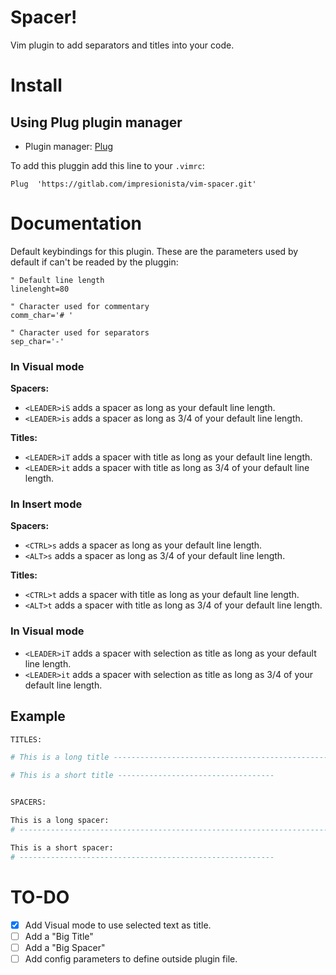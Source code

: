 # Spacer!

Vim plugin to add separators and titles into your code.

# Install

## Using Plug plugin manager

- Plugin manager: [Plug](https://github.com/junegunn/vim-plug)

To add this pluggin add this line to your `.vimrc`:

```vim
Plug  'https://gitlab.com/impresionista/vim-spacer.git'
```

# Documentation

Default keybindings for this plugin.
These are the parameters used by default if can't be readed by the pluggin:

```vim
" Default line length
linelenght=80

" Character used for commentary
comm_char='# '

" Character used for separators
sep_char='-'
```

### In Visual mode

**Spacers:**
- `<LEADER>iS` adds a spacer as long as your default line length.
- `<LEADER>is` adds a spacer as long as 3/4 of your default line length.

**Titles:**
- `<LEADER>iT` adds a spacer with title as long as your default line length.
- `<LEADER>it` adds a spacer with title as long as 3/4 of your default line length.


### In Insert mode

**Spacers:**
- `<CTRL>s` adds a spacer as long as your default line length.
- `<ALT>s`  adds a spacer as long as 3/4 of your default line length.

**Titles:**
- `<CTRL>t` adds a spacer with title as long as your default line length.
- `<ALT>t`  adds a spacer with title as long as 3/4 of your default line length.

### In Visual mode
- `<LEADER>iT` adds a spacer with selection as title as long as your default line length.
- `<LEADER>it` adds a spacer with selection as title as long as 3/4 of your default line length.

## Example

```bash
TITLES:

# This is a long title --------------------------------------------------------

# This is a short title -----------------------------------


SPACERS:

This is a long spacer:
# -----------------------------------------------------------------------------

This is a short spacer:
# ---------------------------------------------------------

```


# TO-DO

- [x] Add Visual mode to use selected text as title.
- [ ] Add a "Big Title"
- [ ] Add a "Big Spacer"
- [ ] Add config parameters to define outside plugin file.

